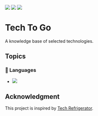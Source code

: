 <img src="https://img.shields.io/github/license/untypedjay/tech-to-go"/> <img src="https://img.shields.io/github/repo-size/untypedjay/tech-to-go"/> <img src="https://img.shields.io/github/last-commit/untypedjay/tech-to-go/main"/>

# Tech To Go
A knowledge base of selected technologies.

## Topics
### 💬 Languages
* [<img src="https://img.shields.io/badge/Java-d10203"/>](https://github.com/untypedjay/tech-to-go/blob/main/languages/java/)

## Acknowledgment
This project is inspired by [Tech Refrigerator](https://github.com/GimunLee/tech-refrigerator).
